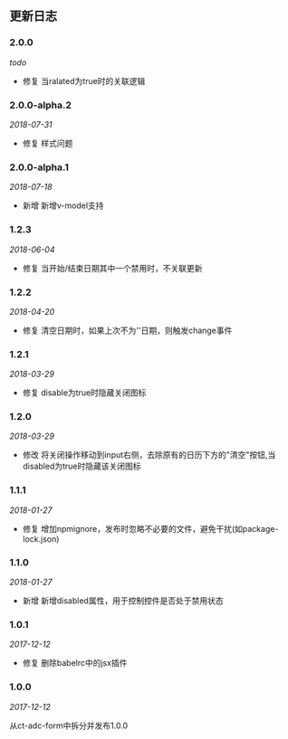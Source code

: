 ## 更新日志

### 2.0.0

*todo*

- 修复 当ralated为true时的关联逻辑

### 2.0.0-alpha.2

*2018-07-31*

- 修复 样式问题

### 2.0.0-alpha.1

*2018-07-18*

- 新增 新增v-model支持

### 1.2.3

*2018-06-04*

- 修复 当开始/结束日期其中一个禁用时，不关联更新

### 1.2.2

*2018-04-20*

- 修复 清空日期时，如果上次不为''日期，则触发change事件

### 1.2.1

*2018-03-29*

- 修复 disable为true时隐藏关闭图标

### 1.2.0

*2018-03-29*

- 修改 将关闭操作移动到input右侧，去除原有的日历下方的"清空"按钮,当disabled为true时隐藏该关闭图标

### 1.1.1

*2018-01-27*

- 修复 增加npmignore，发布时忽略不必要的文件，避免干扰(如package-lock.json)

### 1.1.0

*2018-01-27*

- 新增 新增disabled属性，用于控制控件是否处于禁用状态

### 1.0.1

*2017-12-12*

- 修复 删除babelrc中的jsx插件

### 1.0.0

*2017-12-12*

从ct-adc-form中拆分并发布1.0.0